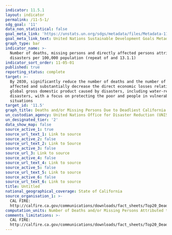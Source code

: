 ```yaml
---
indicator: 11.5.1
layout: indicator
permalink: /11-5-1/
sdg_goal: '11'
data_non_statistical: false
goal_meta_link: 'https://unstats.un.org/sdgs/metadata/files/Metadata-11-05-01.pdf'
goal_meta_link_text: United Nations Sustainable Development Goals Metadata (PDF 224 KB)
graph_type: bar
indicator_name: >-
  Number of deaths, missing persons and directly affected persons attributed to
  disasters per 100,000 population (repeat of and 13.1.1)
indicator_sort_order: 11-05-01
published: true
reporting_status: complete
target: >-
  By 2030, significantly reduce the number of deaths and the number of people
  affected and substantially decrease the direct economic losses relative to
  global gross domestic product caused by disasters, including water-related
  disasters, with a focus on protecting the poor and people in vulnerable
  situations
target_id: '11.5'
graph_title: Deaths and/or Missing Persons Due to Deadliest California Wildfires (2003 - Present)
un_custodian_agency: United Nations Office for Disaster Reduction (UNISDR)
un_designated_tier: '2'
data_show_map: false
source_active_1: true
source_url_text_1: Link to source
source_active_2: false
source_url_text_2: Link to Source
source_active_3: false
source_url_3: Link to source
source_active_4: false
source_url_text_4: Link to source
source_active_5: false
source_url_text_5: Link to source
source_active_6: false
source_url_text_6: Link to source
title: Untitled
national_geographical_coverage: State of California
source_organisation_1: >-
  CAL FIRE:
  http://calfire.ca.gov/communications/downloads/fact_sheets/Top20_Deadliest.pdf
computation_units: Number of Deaths and/or Missing Persons Attributed to Disasters
comments_limitations: >-
  CAL FIRE:
  http://calfire.ca.gov/communications/downloads/fact_sheets/Top20_Deadliest.pdf
---
```


